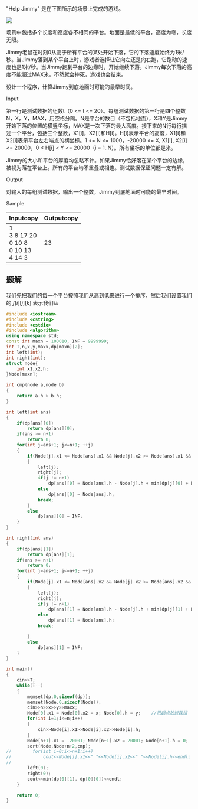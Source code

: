 "Help Jimmy" 是在下图所示的场景上完成的游戏。  

![](https://vj.csgrandeur.cn/0b9f30603f1b35df0918f9dc606d9d8b?v=1696859558)

  
场景中包括多个长度和高度各不相同的平台。地面是最低的平台，高度为零，长度无限。  
  
Jimmy老鼠在时刻0从高于所有平台的某处开始下落，它的下落速度始终为1米/秒。当Jimmy落到某个平台上时，游戏者选择让它向左还是向右跑，它跑动的速度也是1米/秒。当Jimmy跑到平台的边缘时，开始继续下落。Jimmy每次下落的高度不能超过MAX米，不然就会摔死，游戏也会结束。  
  
设计一个程序，计算Jimmy到底地面时可能的最早时间。  

Input

第一行是测试数据的组数t（0 <= t <= 20）。每组测试数据的第一行是四个整数N，X，Y，MAX，用空格分隔。N是平台的数目（不包括地面），X和Y是Jimmy开始下落的位置的横竖坐标，MAX是一次下落的最大高度。接下来的N行每行描述一个平台，包括三个整数，X1[i]，X2[i]和H[i]。H[i]表示平台的高度，X1[i]和X2[i]表示平台左右端点的横坐标。1 <= N <= 1000，-20000 <= X, X1[i], X2[i] <= 20000，0 < H[i] < Y <= 20000（i = 1..N）。所有坐标的单位都是米。  
  
Jimmy的大小和平台的厚度均忽略不计。如果Jimmy恰好落在某个平台的边缘，被视为落在平台上。所有的平台均不重叠或相连。测试数据保证问题一定有解。  

Output

对输入的每组测试数据，输出一个整数，Jimmy到底地面时可能的最早时间。

Sample

|Inputcopy|Outputcopy|
|---|---|
|1<br>3 8 17 20<br>0 10 8<br>0 10 13<br>4 14 3|23|


## 题解
我们先把我们的每一个平台按照我们从高到低来进行一个排序，然后我们设置我们的 $f[i][j][k]$ 表示我们从

```cpp
#include <iostream>
#include <cstring>
#include <cstdio>
#include <algorithm>
using namespace std;
const int maxn = 100010, INF = 9999999;
int T,n,x,y,maxx,dp[maxn][2];
int left(int);
int right(int);
struct node{
    int x1,x2,h;
}Node[maxn];

int cmp(node a,node b)
{
    return a.h > b.h;
}

int left(int ans)
{
    if(dp[ans][0])
        return dp[ans][0];
    if(ans >= n+1)
        return 0;
    for(int j=ans+1; j<=n+1; ++j)
    {
        if(Node[j].x1 <= Node[ans].x1 && Node[j].x2 >= Node[ans].x1 && Node[ans].h - Node[j].h <= maxx)
        {
            left(j);
            right(j);
            if(j != n+1)
                dp[ans][0] = Node[ans].h - Node[j].h + min(dp[j][0] + Node[ans].x1 - Node[j].x1, dp[j][1] + Node[j].x2 - Node[ans].x1);
            else
                dp[ans][0] = Node[ans].h;
            break;
        }
        else
            dp[ans][0] = INF;
    }
}

int right(int ans)
{
    if(dp[ans][1])
        return dp[ans][1];
    if(ans >= n+1)
        return 0;
    for(int j=ans+1; j<=n+1; ++j)
    {
        if(Node[j].x1 <= Node[ans].x2 && Node[j].x2 >= Node[ans].x2 && Node[ans].h - Node[j].h <= maxx)
        {
            left(j);
            right(j);
            if(j != n+1)
                dp[ans][1] = Node[ans].h - Node[j].h + min(dp[j][1] + Node[j].x2 - Node[ans].x2, dp[j][0] + Node[ans].x2 - Node[j].x1);
            else
                dp[ans][1] = Node[ans].h;
            break;

        }
        else
            dp[ans][1] = INF;
    }
}

int main()
{
    cin>>T;
    while(T--)
    {
        memset(dp,0,sizeof(dp));
        memset(Node,0,sizeof(Node));
        cin>>n>>x>>y>>maxx;
        Node[0].x1 = Node[0].x2 = x; Node[0].h = y;    //把起点放进数组
        for(int i=1;i<=n;i++)
        {
            cin>>Node[i].x1>>Node[i].x2>>Node[i].h;
        }
        Node[n+1].x1 = -20001; Node[n+1].x2 = 20001; Node[n+1].h = 0;    //把地面放进数组
        sort(Node,Node+n+2,cmp);
//        for(int i=0;i<=n+1;i++)
//            cout<<Node[i].x1<<" "<<Node[i].x2<<" "<<Node[i].h<<endl;
//
        left(0);
        right(0);
        cout<<min(dp[0][1], dp[0][0])<<endl;
    }

    return 0;
}
```